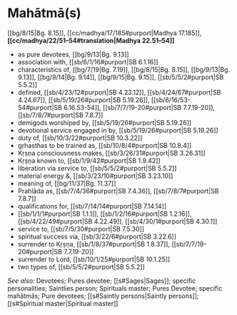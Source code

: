 # Mahātmā(s)

[[bg/8/15|Bg. 8.15]], [[cc/madhya/17/185#purport|Madhya 17.185]], **[[cc/madhya/22/51–54#translation|Madhya 22.51–54]]**

* as pure devotees, [[bg/9/13|Bg. 9.13]]
* association with, [[sb/6/1/16#purport|SB 6.1.16]]
* characteristics of, [[bg/7/19|Bg. 7.19]], [[bg/8/15|Bg. 8.15]], [[bg/9/13|Bg. 9.13]], [[bg/9/14|Bg. 9.14]], [[bg/9/15|Bg. 9.15]], [[sb/5/5/2#purport|SB 5.5.2]]
* defined, [[sb/4/23/12#purport|SB 4.23.12]], [[sb/4/24/67#purport|SB 4.24.67]], [[sb/5/19/26#purport|SB 5.19.26]], [[sb/6/16/53-54#purport|SB 6.16.53-54]], [[sb/7/7/19-20#purport|SB 7.7.19-20]], [[sb/7/8/7#purport|SB 7.8.7]]
* demigods worshiped by, [[sb/5/19/26#purport|SB 5.19.26]]
* devotional service engaged in by, [[sb/5/19/26#purport|SB 5.19.26]]
* duty of, [[sb/10/3/22#purport|SB 10.3.22]]
* gṛhasthas to be trained as, [[sb/10/8/4#purport|SB 10.8.4]]
* Kṛṣṇa consciousness makes, [[sb/3/26/31#purport|SB 3.26.31]]
* Kṛṣṇa known to, [[sb/1/9/42#purport|SB 1.9.42]]
* liberation via service to, [[sb/5/5/2#purport|SB 5.5.2]]
* material energy &, [[sb/3/23/10#purport|SB 3.23.10]]
* meaning of, [[bg/11/37|Bg. 11.37]]
* Prahlāda as, [[sb/7/4/36#purport|SB 7.4.36]], [[sb/7/8/7#purport|SB 7.8.7]]
* qualifications for, [[sb/7/14/14#purport|SB 7.14.14]]
*  [[sb/1/1/1#purport|SB 1.1.1]], [[sb/1/2/16#purport|SB 1.2.16]], [[sb/4/22/49#purport|SB 4.22.49]], [[sb/4/30/1#purport|SB 4.30.1]]
* service to, [[sb/7/5/30#purport|SB 7.5.30]]
* spiritual success via, [[sb/3/22/6#purport|SB 3.22.6]]
* surrender to Kṛṣṇa, [[sb/1/8/37#purport|SB 1.8.37]], [[sb/7/7/19-20#purport|SB 7.7.19-20]]
* surrender to Lord, [[sb/10/1/25#purport|SB 10.1.25]]
* two types of, [[sb/5/5/2#purport|SB 5.5.2]]

*See also:* Devotees; Pures devotee; [[s#Sages|Sages]]; specific personalities; Saintlies person; Spirituals master; Pures Devotee; specific mahātmās; Pure devotees; [[s#Saintly persons|Saintly persons]]; [[s#Spiritual master|Spiritual master]]
